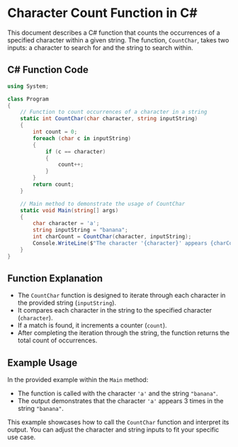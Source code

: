 # Character Count Function in C#

This document describes a C# function that counts the occurrences of a specified character within a given string. The function, `CountChar`, takes two inputs: a character to search for and the string to search within.

## C# Function Code

```csharp
using System;

class Program
{
    // Function to count occurrences of a character in a string
    static int CountChar(char character, string inputString)
    {
        int count = 0;
        foreach (char c in inputString)
        {
            if (c == character)
            {
                count++;
            }
        }
        return count;
    }

    // Main method to demonstrate the usage of CountChar
    static void Main(string[] args)
    {
        char character = 'a';
        string inputString = "banana";
        int charCount = CountChar(character, inputString);
        Console.WriteLine($"The character '{character}' appears {charCount} times in the string '{inputString}'.");
    }
}
```

## Function Explanation

- The `CountChar` function is designed to iterate through each character in the provided string (`inputString`).
- It compares each character in the string to the specified character (`character`).
- If a match is found, it increments a counter (`count`).
- After completing the iteration through the string, the function returns the total count of occurrences.

## Example Usage

In the provided example within the `Main` method:

- The function is called with the character `'a'` and the string `"banana"`.
- The output demonstrates that the character `'a'` appears 3 times in the string `"banana"`.

This example showcases how to call the `CountChar` function and interpret its output. You can adjust the character and string inputs to fit your specific use case.
